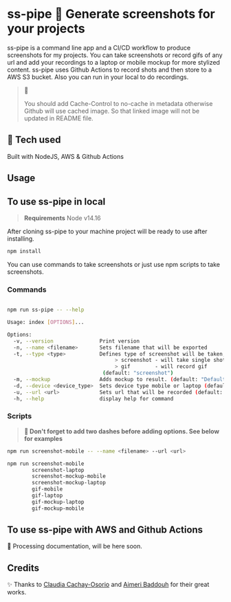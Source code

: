 # ss-pipe 📸 Generate screenshots for your projects

ss-pipe is a command line app and a CI/CD workflow to produce screenshots for my projects.
You can take screenshots or record gifs of any url and add your recordings to a laptop or mobile mockup for more stylized content.
ss-pipe uses Github Actions to record shots and then store to a AWS S3 bucket. Also you can run in your local to do recordings.

> 📌
>
> You should add Cache-Control to no-cache in metadata otherwise Github will use cached image.
> So that linked image will not be updated in README file.

## 🧱 Tech used

Built with NodeJS, AWS & Github Actions

## **Usage**

## To use ss-pipe in local

> **Requirements**
> Node v14.16

After cloning ss-pipe to your machine project will be ready to use after installing.

```bash
npm install
```

You can use commands to take screenshots or just use npm scripts to  take screenshots.

### Commands

```bash

npm run ss-pipe -- --help

Usage: index [OPTIONS]...

Options:
  -v, --version               Print version
  -n, --name <filename>       Sets filename that will be exported
  -t, --type <type>           Defines type of screenshot will be taken,
                                   > screenshot - will take single shot,
                                   > gif        - will record gif
                               (default: "screenshot")
  -m, --mockup                Adds mockup to result. (default: "Default")
  -d, --device <device_type>  Sets device type mobile or laptop (default: "laptop")
  -u, --url <url>             Sets url that will be recorded (default: "https://myusuf.net/")
  -h, --help                  display help for command

```

### Scripts

> **📍 Don't forget to add two dashes before adding options. See below for examples**

```bash
npm run screenshot-mobile -- --name <filename> --url <url>
```

```bash
npm run screenshot-mobile
        screenshot-laptop
        screenshot-mockup-mobile
        screenshot-mockup-laptop
        gif-mobile
        gif-laptop
        gif-mockup-laptop
        gif-mockup-mobile

```
## To use ss-pipe with AWS and Github Actions

🔨 Processing documentation, will be here soon.
## Credits

✨ Thanks to [Claudia Cachay-Osorio](https://github.com/claudiacachayosorio/demo-gifs) and [Aimeri Baddouh](https://dev.to/aimerib/using-puppeteer-to-make-animated-gifs-of-page-scrolls-1lko) for their great works.
